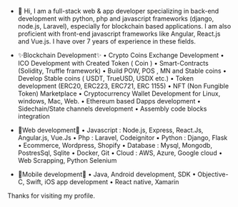 - 👋 Hi, I am a full-stack web & app developer specializing in back-end development with python, php and javascript frameworks (django, node.js, Laravel), especially for blockchain based applications. 
I am also proficient with front-end javascript frameworks like Angular, React.js and Vue.js.
I have over 7 years of experience in these fields.

- ✨Blockchain Development✨
• Crypto Coins Exchange Development
• ICO Development with Created Token ( Coin )
• Smart-Contracts (Solidity, Truffle framework)
• Build POW, POS , MN and Stable coins
• Develop Stable coins ( USDT, TrueUSD, USDX etc.)
• Token development (ERC20, ERC223, ERC721, ERC 1155)
• NFT (Non Fungible Token) Marketplace
• Cryptocurrency Wallet Development for Linux, windows, Mac, Web.
• Ethereum based Dapps development
• Sidechain/State channels development
• Assembly code blocks integration

- 💞️Web development💞️
• Javascript : Node.js, Express, React.Js, Angular.js, Vue.Js
• Php : Laravel, Codeignitor
• Python : Django, Flask
• Ecommerce, Wordpress, Shopify
• Database : Mysql, Mongodb, PostresSql, Sqlite
• Docker, Git
• Cloud : AWS, Azure, Google cloud
• Web Scrapping, Python Selenium

- 🌱Mobile development🌱
• Java, Android development, SDK
• Objective-C, Swift, iOS app development
• React native, Xamarin

Thanks for visiting my profile.
